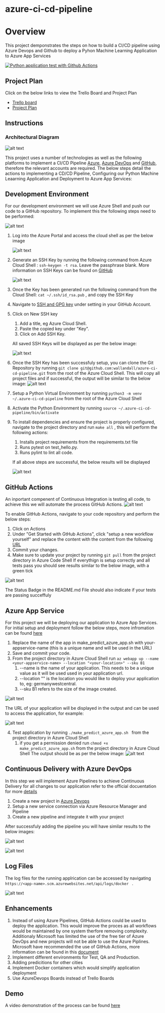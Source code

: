 # azure-ci-cd-pipeline
# Overview
This project demponstrates the steps on how to build a CI/CD pipeline using Azure Devops and Github to deploy a Pyhon Machine Learning Application to Azure App Services

[![Python application test with Github Actions](https://github.com/webe-solutions/azure-ci-cd-pipeline/actions/workflows/main.yml/badge.svg)](https://github.com/webe-solutions/azure-ci-cd-pipeline/actions/workflows/main.yml)

## Project Plan
Click on the below links to view the Trello Board and Project Plan

* [Trello board](https://trello.com/b/DKIrIpDZ/deploy-cicd-pipeline-in-azure)
* [Project Plan](https://docs.google.com/spreadsheets/d/1X-_tgCsTntOpF15eZHiBT_9kV8qnpq180sBZ4QrkGVM/edit#gid=1348135932)

## Instructions


### Architectural Diagram
  
![alt text](https://github.com/webe-solutions/azure-ci-cd-pipeline/blob/main/images/architecture.png "Architecture Diagram")

This project uses a number of technologies as well as the following platforms to implement a CI/CD Pipeline [Azure](https://portal.azure.com), [Azure DevOps](https://dev.azure.com) and [GitHub](https://github.com), therefore the relevant accounts are required. The below steps detail the actions to implementing a CD/CD Pipeline, Configuring our Python Machine Leaarning Application and Deployment to Azure App Services:

## Development Environment
For our development environment we will use Azure Shell and push our code to a GitHub repository. To implement this the following steps need to be performed:

![alt text](https://github.com/webe-solutions/azure-ci-cd-pipeline/blob/main/images/cloud-dev.png "Development Environment")


1. Log into the Azure Portal and access the cloud shell as per the below image


   ![alt text](https://github.com/webe-solutions/azure-ci-cd-pipeline/blob/main/images/cloud-shell.png "Cloud Shell")


2. Generate an SSH Key by running the following command from Azure Cloud Shell : ``` ssh-keygen -t rsa ```. Leave the passphrase blank. More information on SSH Keys can be found on [GitHub](https://docs.github.com/en/github/authenticating-to-github/about-ssh)


   ![alt text](https://github.com/webe-solutions/azure-ci-cd-pipeline/blob/main/images/ssh-key-gen.png "Generate SSH Key")


3. Once the Key has been generated run the following command from the Cloud Shell: ``` cat ~/.ssh/id_rsa.pub ``` , and copy the SSH Key
4. Navigate to [SSH and GPG key](https://github.com/settings/keys) under setting in your GitHub Account.
5. Click on New SSH key
   1. Add a title, eg Azure Cloud Shell.
   2. Paste the copied key under "Key".
   3. Click on Add SSH Key.
   
   All saved SSH Keys will be displayed as per the below image:

   ![alt text](https://github.com/webe-solutions/azure-ci-cd-pipeline/blob/main/images/all-keys.png "SSH Keys") 

6. Once the SSH Key has been successfuly setup, you can clone the Git Repository by running ``` git clone git@github.com:wallandall/azure-ci-cd-pipeline.git ``` from the root of the Azure Cloud Shell. This will copy all project files and if successful, the output will be similar to the below image:
  ![alt text](https://github.com/webe-solutions/azure-ci-cd-pipeline/blob/main/images/cloned.png "Cloned Git Repository")  

7. Setup a Python Virtual Environment by running ``` python3 -m venv ~/.azure-ci-cd-pipeline ``` from the root of the Azure Cloud Shell
8. Activate the Python Environment by running ``` source ~/.azure-ci-cd-pipeline/bin/activate ``` 
9. To install dependencies and ensure the project is properly configured, navigate to the project directory and run ``` make all ``` , this will perform the following actions:
   1.  Installs project requirements from the requirements.txt file
   2.  Runs pytest on test_hello.py.
   3.  Runs pylint to lint all code.

   If all above steps are successful, the below results will be displayed

   ![alt text](https://github.com/webe-solutions/azure-ci-cd-pipeline/blob/main/images/make-all.png "Make All")  

 

## GitHub Actions
An inportant compenent of Continuous Integration is testing all code, to achieve this we will automate the process GitHub Actions. 
![alt text](https://github.com/webe-solutions/azure-ci-cd-pipeline/blob/main/images/github-actions.png "GitHub Actions")

To enable GitHub Actions, navigate to your code repository and perform the below steps:
1. Click on Actions
2. Under "Get Started with GtHub Actions", click "setup a new workflow yourself" and replace the content with the 
content from the following [URL](https://github.com/webe-solutions/azure-ci-cd-pipeline/blob/main/.github/workflows/main.yml)
3. Commit your changes.
4. Make sure to update your project by running ```git pull``` from the project directory in Azure Code Shell
If everythign is setup correctly and all tests pass you should see results similar to the below image, with a green 
tick

![alt text](https://github.com/webe-solutions/azure-ci-cd-pipeline/blob/main/images/github-actions-results.png "GitHub 
Actions")

The Status Badge in the README.md File should also indicate if your tests are passing succeffuly 

## Azure App Service
For this project we will be deploying our application to Azure App Services. For initial setup and deployment follow the below steps, more infromation can be found [here](https://docs.microsoft.com/en-us/cli/azure/webapp?view=azure-cli-latest)

1. Replace the name of the app in make_predict_azure_app.sh with your-appservice-name (this is a unique name and will be used in the URL)
2. Save and commit your code.
3. From the project directory in Azure Cloud Shell run ``` az webapp up --name <your-appservice-name> --location "<your-location>" --sku B1 ```
   1. --name <your-appservice-ame> is the name of your application. This needs to be a unique value as it will be used used in your application url.
   2. --location "<your-location>" is the location you would like to deploy your application to, eg: germanywestcentral.
   3. --sku B1 refers to the size of the image created.

![alt text](https://github.com/webe-solutions/azure-ci-cd-pipeline/blob/main/images/az-webapp-up.png "Azure App Services") 

The URL of your application will be displayed in the output and can be used to access the application, for example:

![alt text](https://github.com/webe-solutions/azure-ci-cd-pipeline/blob/main/images/app-service-url.png "Running application") 

4. Test application by running ```./make_predict_azure_app.sh ``` from the project directory in Azure Cloud Shell
   1. if you get a permission denied run ``` chmod +x make_predict_azure_app.sh ``` from the project directory in Azure Cloud Shell
The output should be as per the below image:
![alt text](https://github.com/webe-solutions/azure-ci-cd-pipeline/blob/main/images/make-predict.png "Make Prections") 


## Continuous Delivery with Azure DevOps
In this step we will implement Azure Pipelines to achieve Continuous Delivery for all changes to our application refer to the official docuentation for more [details](https://docs.microsoft.com/en-us/azure/devops/pipelines/ecosystems/python-webapp?view=azure-devops)
1. Create a new project in [Azure Devops](https://dev.azure.com/)
2. Setup a new service connection via Azure Resource Manager and Pipeline
3. Create a new pipeline and integrate it with your project

After successfuly adding the pipeline you will have similar results to the below images:

![alt text](https://github.com/webe-solutions/azure-ci-cd-pipeline/blob/main/images/azure-pipelines1.png "Azure Pipelines") 


![alt text](https://github.com/webe-solutions/azure-ci-cd-pipeline/blob/main/images/azure-pipelines2.png "Successful Job") 


## Log Files
The log files for the running applrication can be accessed by navigating ``` https://<app-name>.scm.azurewebsites.net/api/logs/docker  ``` .

![alt text](https://github.com/webe-solutions/azure-ci-cd-pipeline/blob/main/images/log-file.png "Log File") 


## Enhancements
1. Instead of using Azure Pipelines, GitHub Actions could be used to deploy the application. This would improve the proces as all workflows would be maintained by one system therfore removing complexity. Additionaly Microsoft has limited the use of the free tier of Azure DevOps and new projects will not be able to use the Azure Piplines. Microsoft have recommended the use of GitHub Actions, more information can be found in this [document](https://devblogs.microsoft.com/devops/change-in-azure-pipelines-grant-for-public-projects/)
2. Implement different environments for Test, QA and Production.
3. Adding predicitions for other cities
4. Implement Docker containers which would simplify application deployment
5. Use AzureDevops Boards instead of Trello Boards
   
## Demo
A video demonstration of the process can be found [here](https://youtu.be/FhjhtxDQIcs)
